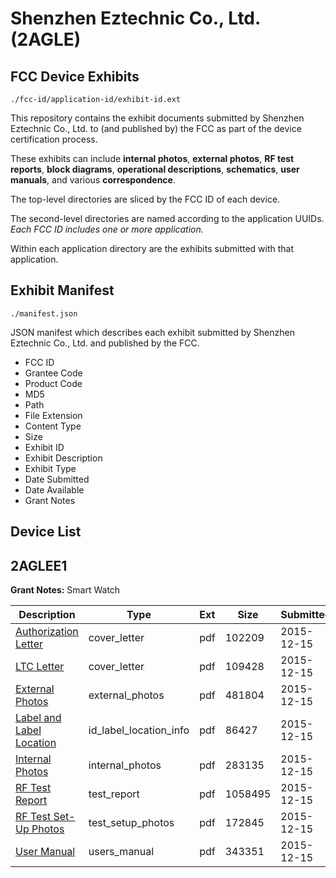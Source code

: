 # Shenzhen Eztechnic Co., Ltd. (2AGLE)
## FCC Device Exhibits

```
./fcc-id/application-id/exhibit-id.ext
```

This repository contains the exhibit documents submitted by Shenzhen Eztechnic Co., Ltd. to (and published by) the FCC as part of the device certification process.

These exhibits can include **internal photos**, **external photos**, **RF test reports**, **block diagrams**, **operational descriptions**, **schematics**, **user manuals**, and various **correspondence**.

The top-level directories are sliced by the FCC ID of each device.

The second-level directories are named according to the application UUIDs. *Each FCC ID includes one or more application.*

Within each application directory are the exhibits submitted with that application. 

## Exhibit Manifest

```
./manifest.json
```

JSON manifest which describes each exhibit submitted by Shenzhen Eztechnic Co., Ltd. and published by the FCC.

- FCC ID
- Grantee Code
- Product Code
- MD5
- Path
- File Extension
- Content Type
- Size
- Exhibit ID
- Exhibit Description
- Exhibit Type
- Date Submitted
- Date Available
- Grant Notes

## Device List
## 2AGLEE1
**Grant Notes:** Smart Watch

| Description | Type | Ext | Size | Submitted | Available |
| ----------- | ---- | --- | ---- | --------- | --------- |
| [Authorization Letter](2AGLEE1/40136a1b8f8b1d7ec4030668b63472b0/2842052.pdf) | cover_letter | pdf | 102209 | 2015-12-15 | 2015-12-15 |
| [LTC Letter](2AGLEE1/40136a1b8f8b1d7ec4030668b63472b0/2842053.pdf) | cover_letter | pdf | 109428 | 2015-12-15 | 2015-12-15 |
| [External Photos](2AGLEE1/40136a1b8f8b1d7ec4030668b63472b0/2842054.pdf) | external_photos | pdf | 481804 | 2015-12-15 | 2015-12-15 |
| [Label and Label Location](2AGLEE1/40136a1b8f8b1d7ec4030668b63472b0/2842055.pdf) | id_label_location_info | pdf | 86427 | 2015-12-15 | 2015-12-15 |
| [Internal Photos](2AGLEE1/40136a1b8f8b1d7ec4030668b63472b0/2842056.pdf) | internal_photos | pdf | 283135 | 2015-12-15 | 2015-12-15 |
| [RF Test Report](2AGLEE1/40136a1b8f8b1d7ec4030668b63472b0/2842059.pdf) | test_report | pdf | 1058495 | 2015-12-15 | 2015-12-15 |
| [RF Test Set-Up Photos](2AGLEE1/40136a1b8f8b1d7ec4030668b63472b0/2842060.pdf) | test_setup_photos | pdf | 172845 | 2015-12-15 | 2015-12-15 |
| [User Manual](2AGLEE1/40136a1b8f8b1d7ec4030668b63472b0/2842061.pdf) | users_manual | pdf | 343351 | 2015-12-15 | 2015-12-15 |
